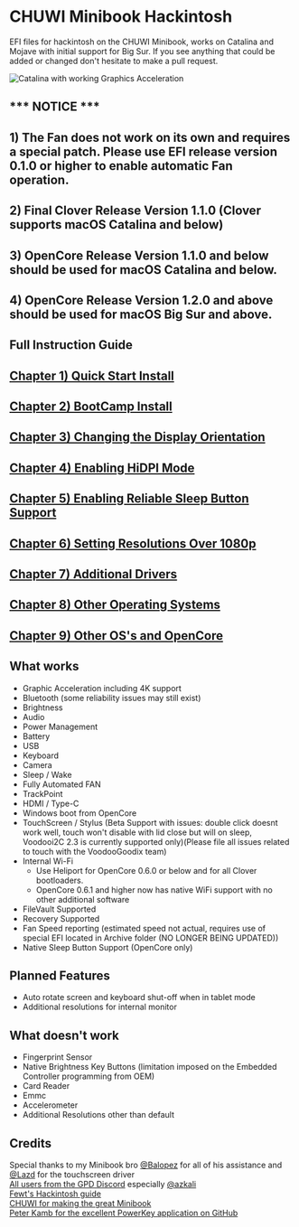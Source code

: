 # CHUWI Minibook Hackintosh

EFI files for hackintosh on the CHUWI Minibook, works on Catalina and Mojave with initial support for Big Sur.
If you see anything that could be added or changed don't hesitate to make a pull request.

![Catalina with working Graphics Acceleration](/images/Catalina.jpeg)

## *** NOTICE ***
## 1) The Fan does not work on its own and requires a special patch. Please use EFI release version 0.1.0 or higher to enable automatic Fan operation. 
## 2) Final Clover Release Version 1.1.0 (Clover supports macOS Catalina and below)
## 3) OpenCore Release Version 1.1.0 and below should be used for macOS Catalina and below. 
## 4) OpenCore Release Version 1.2.0 and above should be used for macOS Big Sur and above.



## Full Instruction Guide

## [Chapter 1) Quick Start Install](/1-QuickStart.md)
## [Chapter 2) BootCamp Install](/2-BootCamp.md)
## [Chapter 3) Changing the Display Orientation](/3-Orientation.md)
## [Chapter 4) Enabling HiDPI Mode](/4-HiDPI.md)
## [Chapter 5) Enabling Reliable Sleep Button Support](/5-SleepButton.md)
## [Chapter 6) Setting Resolutions Over 1080p](/6-1080p&up.md)
## [Chapter 7) Additional Drivers](/7-drivers.md)
## [Chapter 8) Other Operating Systems](/8-OtherOS.md)
## [Chapter 9) Other OS's and OpenCore](/9-OtherOS&OC.md)

## What works 

- Graphic Acceleration including 4K support
- Bluetooth (some reliability issues may still exist)
- Brightness
- Audio
- Power Management
- Battery 
- USB
- Keyboard
- Camera
- Sleep / Wake
- Fully Automated FAN
- TrackPoint 
- HDMI / Type-C
- Windows boot from OpenCore
- TouchScreen / Stylus (Beta Support with issues: double click doesnt work well, touch won't disable with lid close but will on sleep, Voodooi2C 2.3 is currently supported only)(Please file all issues related to touch with the VoodooGoodix team)
- Internal Wi-Fi 
    - Use Heliport for OpenCore 0.6.0 or below and for all Clover bootloaders. 
    - OpenCore 0.6.1 and higher now has native WiFi support with no other additional software
- FileVault Supported
- Recovery Supported
- Fan Speed reporting (estimated speed not actual, requires use of special EFI located in Archive folder (NO LONGER BEING UPDATED))
- Native Sleep Button Support (OpenCore only)

## Planned Features

- Auto rotate screen and keyboard shut-off when in tablet mode
- Additional resolutions for internal monitor

## What doesn't work

- Fingerprint Sensor
- Native Brightness Key Buttons (limitation imposed on the Embedded Controller programming from OEM)
- Card Reader
- Emmc
- Accelerometer
- Additional Resolutions other than default


## Credits
Special thanks to my Minibook bro [@Balopez](https://github.com/balopez83/One-Mix-3-Hackintosh) for all of his assistance and [@Lazd](https://github.com/lazd/VoodooI2CGoodix) for the touchscreen driver <br>
[All users from the GPD Discord]() especially [@azkali](https://github.com/Azkali/GPD-P2-MAX-Hackintosh) <br>
[Fewt's Hackintosh guide](https://fewt.gitbook.io/laptopguide/) <br>
[CHUWI for making the great Minibook](https://www.chuwi.com/cn/) <br>
[Peter Kamb for the excellent PowerKey application on GitHub](https://github.com/pkamb/PowerKey) <br>
